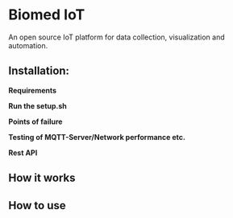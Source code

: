 # Biomed IoT

An open source IoT platform for data collection, visualization and automation.

## Installation:

**Requirements**

**Run the setup.sh**

**Points of failure**

**Testing of MQTT-Server/Network performance etc.**

**Rest API**


## How it works

## How to use

